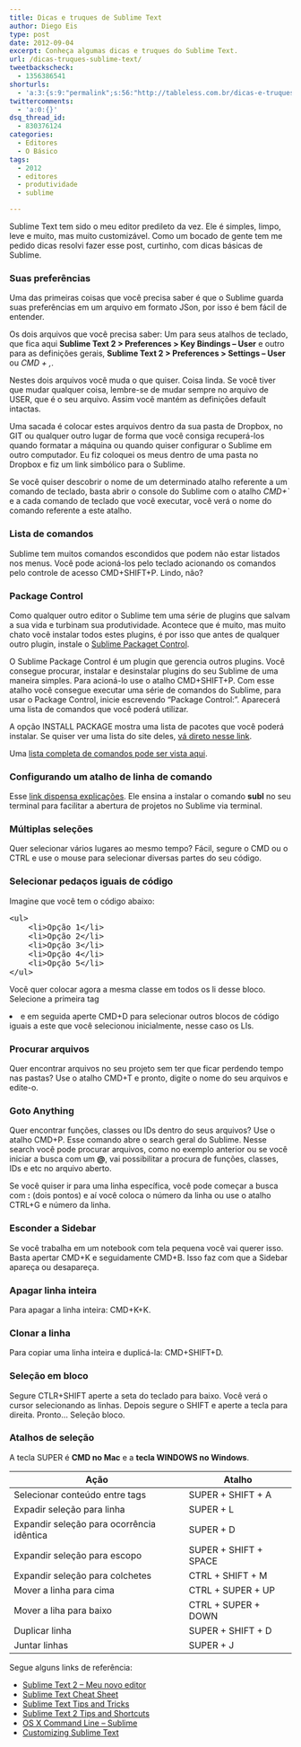 ```yaml
---
title: Dicas e truques de Sublime Text
author: Diego Eis
type: post
date: 2012-09-04
excerpt: Conheça algumas dicas e truques do Sublime Text.
url: /dicas-truques-sublime-text/
tweetbackscheck:
  - 1356386541
shorturls:
  - 'a:3:{s:9:"permalink";s:56:"http://tableless.com.br/dicas-e-truques-de-sublime-text/";s:7:"tinyurl";s:26:"http://tinyurl.com/8s5l6sp";s:4:"isgd";s:19:"http://is.gd/RBWXfm";}'
twittercomments:
  - 'a:0:{}'
dsq_thread_id:
  - 830376124
categories:
  - Editores
  - O Básico
tags:
  - 2012
  - editores
  - produtividade
  - sublime

---
```

Sublime Text tem sido o meu editor predileto da vez. Ele é simples, limpo, leve e muito, mas muito customizável. Como um bocado de gente tem me pedido dicas resolvi fazer esse post, curtinho, com dicas básicas de Sublime. 

### Suas preferências

Uma das primeiras coisas que você precisa saber é que o Sublime guarda suas preferências em um arquivo em formato JSon, por isso é bem fácil de entender.
  
Os dois arquivos que você precisa saber: Um para seus atalhos de teclado, que fica aqui **Sublime Text 2 > Preferences > Key Bindings &#8211; User** e outro para as definições gerais, **Sublime Text 2 > Preferences > Settings &#8211; User** ou _CMD + ,_.

Nestes dois arquivos você muda o que quiser. Coisa linda. Se você tiver que mudar qualquer coisa, lembre-se de mudar sempre no arquivo de USER, que é o seu arquivo. Assim você mantém as definições default intactas. 

Uma sacada é colocar estes arquivos dentro da sua pasta de Dropbox, no GIT ou qualquer outro lugar de forma que você consiga recuperá-los quando formatar a máquina ou quando quiser configurar o Sublime em outro computador. Eu fiz coloquei os meus dentro de uma pasta no Dropbox e fiz um link simbólico para o Sublime.

Se você quiser descobrir o nome de um determinado atalho referente a um comando de teclado, basta abrir o console do Sublime com o atalho _CMD+\`_ e a cada comando de teclado que você executar, você verá o nome do comando referente a este atalho.

### Lista de comandos

Sublime tem muitos comandos escondidos que podem não estar listados nos menus. Você pode acioná-los pelo teclado acionando os comandos pelo controle de acesso CMD+SHIFT+P. Lindo, não?

### Package Control

Como qualquer outro editor o Sublime tem uma série de plugins que salvam a sua vida e turbinam sua produtividade. Acontece que é muito, mas muito chato você instalar todos estes plugins, é por isso que antes de qualquer outro plugin, instale o [Sublime Packaget Control][1]. 

O Sublime Package Control é um plugin que gerencia outros plugins. Você consegue procurar, instalar e desinstalar plugins do seu Sublime de uma maneira simples. Para acioná-lo use o atalho CMD+SHIFT+P. Com esse atalho você consegue executar uma série de comandos do Sublime, para usar o Package Control, inicie escrevendo &#8220;Package Control:&#8221;. Aparecerá uma lista de comandos que você poderá utilizar. 

A opção INSTALL PACKAGE mostra uma lista de pacotes que você poderá instalar. Se quiser ver uma lista do site deles, [vá direto nesse link][2].

Uma [lista completa de comandos pode ser vista aqui][3].

### Configurando um atalho de linha de comando

Esse [link dispensa explicações][4]. Ele ensina a instalar o comando **subl** no seu terminal para facilitar a abertura de projetos no Sublime via terminal.

### Múltiplas seleções

Quer selecionar vários lugares ao mesmo tempo? Fácil, segure o CMD ou o CTRL e use o mouse para selecionar diversas partes do seu código.

### Selecionar pedaços iguais de código

Imagine que você tem o código abaixo:

<pre class="lang-html">&lt;ul&gt;
	&lt;li&gt;Op&ccedil;&atilde;o 1&lt;/li&gt;
	&lt;li&gt;Op&ccedil;&atilde;o 2&lt;/li&gt;
	&lt;li&gt;Op&ccedil;&atilde;o 3&lt;/li&gt;
	&lt;li&gt;Op&ccedil;&atilde;o 4&lt;/li&gt;
	&lt;li&gt;Op&ccedil;&atilde;o 5&lt;/li&gt;
&lt;/ul&gt;
</pre>

Você quer colocar agora a mesma classe em todos os li desse bloco. Selecione a primeira tag <li> e em seguida aperte CMD+D para selecionar outros blocos de código iguais a este que você selecionou inicialmente, nesse caso os LIs.

### Procurar arquivos

Quer encontrar arquivos no seu projeto sem ter que ficar perdendo tempo nas pastas? Use o atalho CMD+T e pronto, digite o nome do seu arquivos e edite-o.

### Goto Anything

Quer encontrar funções, classes ou IDs dentro do seus arquivos? Use o atalho CMD+P. Esse comando abre o search geral do Sublime. Nesse search você pode procurar arquivos, como no exemplo anterior ou se você iniciar a busca com um **@**, vai possibilitar a procura de funções, classes, IDs e etc no arquivo aberto.

Se você quiser ir para uma linha específica, você pode começar a busca com **:** (dois pontos) e aí você coloca o número da linha ou use o atalho CTRL+G e número da linha.

### Esconder a Sidebar

Se você trabalha em um notebook com tela pequena você vai querer isso. Basta apertar CMD+K e seguidamente CMD+B. Isso faz com que a Sidebar apareça ou desapareça.

### Apagar linha inteira

Para apagar a linha inteira: CMD+K+K.

### Clonar a linha

Para copiar uma linha inteira e duplicá-la: CMD+SHIFT+D.

### Seleção em bloco

Segure CTLR+SHIFT aperte a seta do teclado para baixo. Você verá o cursor selecionando as linhas. Depois segure o SHIFT e aperte a tecla para direita. Pronto… Seleção bloco.

### Atalhos de seleção

A tecla SUPER é **CMD no Mac** e a **tecla WINDOWS no Windows**.

| Ação                                      | Atalho                |
| ----------------------------------------- | --------------------- |
| Selecionar conteúdo entre tags            | SUPER + SHIFT + A     |
| Expadir seleção para linha                | SUPER + L             |
| Expandir seleção para ocorrência idêntica | SUPER + D             |
| Expandir seleção para escopo              | SUPER + SHIFT + SPACE |
| Expandir seleção para colchetes           | CTRL + SHIFT + M      |
| Mover a linha para cima                   | CTRL + SUPER + UP     |
| Mover a liha para baixo                   | CTRL + SUPER + DOWN   |
| Duplicar linha                            | SUPER + SHIFT + D     |
| Juntar linhas                             | SUPER + J             |

Segue alguns links de referência:

  * [Sublime Text 2 &#8211; Meu novo editor][5]
  * [Sublime Text Cheat Sheet][6]
  * [Sublime Text Tips and Tricks][7]
  * [Sublime Text 2 Tips and Shortcuts][8]
  * [OS X Command Line &#8211; Sublime][4]
  * [Customizing Sublime Text][9]

 [1]: http://wbond.net/sublime_packages/package_control
 [2]: http://wbond.net/sublime_packages/community
 [3]: http://wbond.net/sublime_packages/package_control/usage
 [4]: http://www.sublimetext.com/docs/2/osx_command_line.html
 [5]: http://tableless.com.br/sublime-text-2-meu-novo-editor/
 [6]: https://docs.google.com/spreadsheet/ccc?key=0AnLDKkpwS2wCdHVoRGdlZ2h0MVhjLXlVTVJFbVFCWWc&hl=en_GB#gid=0
 [7]: http://net.tutsplus.com/tutorials/tools-and-tips/sublime-text-2-tips-and-tricks/
 [8]: http://robdodson.me/blog/2012/06/23/sublime-text-2-tips-and-shortcuts/
 [9]: http://docs.sublimetext.info/en/latest/customization/settings.html